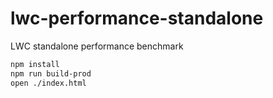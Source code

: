 # lwc-performance-standalone

LWC standalone performance benchmark

```sh
npm install
npm run build-prod
open ./index.html
```